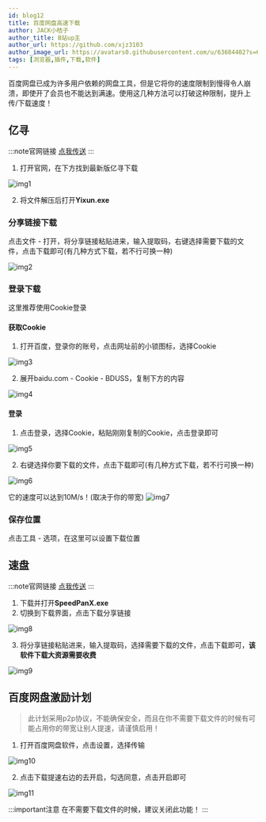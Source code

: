 ```yaml
---
id: blog12
title: 百度网盘高速下载
author: JACK小桔子
author_title: B站up主
author_url: https://github.com/xjz3103
author_image_url: https://avatars0.githubusercontent.com/u/63684402?s=60&v=4
tags: [浏览器,插件,下载,软件]
---
```

百度网盘已成为许多用户依赖的网盘工具，但是它将你的速度限制到慢得令人崩溃，即使开了会员也不能达到满速。使用这几种方法可以打破这种限制，提升上传/下载速度！
<!--truncate-->
## 亿寻
:::note官网链接
[点我传送](https://yixun.writeas.com/yi-xun)
:::

1. 打开官网，在下方找到最新版亿寻下载

![img1](https://s1.ax1x.com/2020/07/19/UfCakt.png "© JACK小桔子")

2. 将文件解压后打开**Yixun.exe**

### 分享链接下载
点击文件 - 打开，将分享链接粘贴进来，输入提取码，右键选择需要下载的文件，点击下载即可(有几种方式下载，若不行可换一种)

![img2](https://s1.ax1x.com/2020/07/20/UfO8uq.gif "© JACK小桔子")

### 登录下载
这里推荐使用Cookie登录
#### 获取Cookie
1. 打开百度，登录你的账号，点击网址前的小锁图标，选择Cookie

![img3](https://s1.ax1x.com/2020/07/20/UfvVD1.png "© JACK小桔子")

2. 展开baidu.com - Cookie - BDUSS，复制下方的内容

![img4](https://s1.ax1x.com/2020/07/20/UfxpqI.png "© JACK小桔子")

#### 登录
1. 点击登录，选择Cookie，粘贴刚刚复制的Cookie，点击登录即可

![img5](https://s1.ax1x.com/2020/07/20/UfxfTP.png "© JACK小桔子")

2. 右键选择你要下载的文件，点击下载即可(有几种方式下载，若不行可换一种)

![img6](https://s1.ax1x.com/2020/07/20/UhSFgg.png "© JACK小桔子")

它的速度可以达到10M/s！(取决于你的带宽)
![img7](https://s1.ax1x.com/2020/07/20/UhSyqA.png "© JACK小桔子")

### 保存位置
点击工具 - 选项，在这里可以设置下载位置

## 速盘

:::note官网链接
[点我传送](http://www.supanx.com/)
:::

1. 下载并打开**SpeedPanX.exe**
2. 切换到下载界面，点击下载分享链接

![img8](https://s1.ax1x.com/2020/07/20/UhA3He.png "© JACK小桔子")

3. 将分享链接粘贴进来，输入提取码，选择需要下载的文件，点击下载即可，**该软件下载大资源需要收费**

![img9](https://s1.ax1x.com/2020/07/20/UhAxbD.png "© JACK小桔子")

## 百度网盘激励计划
> 此计划采用p2p协议，不能确保安全，而且在你不需要下载文件的时候有可能占用你的带宽让别人提速，请谨慎启用！

1. 打开百度网盘软件，点击设置，选择传输

![img10](https://s1.ax1x.com/2020/07/20/UhEzQ0.png "© JACK小桔子")

2. 点击下载提速右边的去开启，勾选同意，点击开启即可

![img11](https://s1.ax1x.com/2020/07/20/UhV4k4.png "© JACK小桔子")

:::important注意
在不需要下载文件的时候，建议关闭此功能！
:::